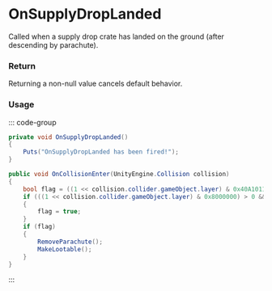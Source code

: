 <Badge type="danger" text="Carbon Compatible"/><Badge type="warning" text="Oxide Compatible"/>
# OnSupplyDropLanded
Called when a supply drop crate has landed on the ground (after descending by parachute).
### Return
Returning a non-null value cancels default behavior.

### Usage
::: code-group
```csharp [Example]
private void OnSupplyDropLanded()
{
	Puts("OnSupplyDropLanded has been fired!");
}
```
```csharp [Source — Assembly-CSharp @ SupplyDrop]
public void OnCollisionEnter(UnityEngine.Collision collision)
{
	bool flag = ((1 << collision.collider.gameObject.layer) & 0x40A10111) > 0;
	if (((1 << collision.collider.gameObject.layer) & 0x8000000) > 0 && UnityEngine.CollisionEx.GetEntity(collision) is Tugboat)
	{
		flag = true;
	}
	if (flag)
	{
		RemoveParachute();
		MakeLootable();
	}
}

```
:::
